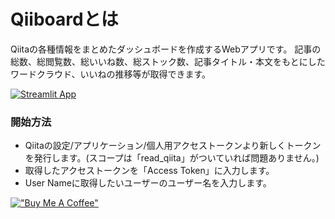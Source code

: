 
# Qiiboardとは
Qiitaの各種情報をまとめたダッシュボードを作成するWebアプリです。
記事の総数、総閲覧数、総いいね数、総ストック数、記事タイトル・本文をもとにしたワードクラウド、いいねの推移等が取得できます。

[![Streamlit App](https://static.streamlit.io/badges/streamlit_badge_black_white.svg)](https://qiiboard.streamlit.app/)

### 開始方法
- Qiitaの設定/アプリケーション/個人用アクセストークンより新しくトークンを発行します。(スコープは「read_qiita」がついていれば問題ありません。) 
- 取得したアクセストークンを「Access Token」に入力します。
- User Nameに取得したいユーザーのユーザー名を入力します。

[!["Buy Me A Coffee"](https://www.buymeacoffee.com/assets/img/custom_images/orange_img.png)](https://www.buymeacoffee.com/papasim824C)
